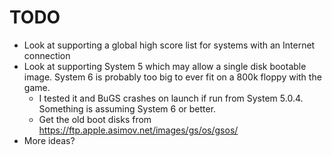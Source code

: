 TODO
=======

* Look at supporting a global high score list for systems with an Internet connection
* Look at supporting System 5 which may allow a single disk bootable image.  System 6 is probably too big to ever fit on a 800k floppy with the game.
    * I tested it and BuGS crashes on launch if run from System 5.0.4.  Something is assuming System 6 or better.
    * Get the old boot disks from https://ftp.apple.asimov.net/images/gs/os/gsos/
* More ideas?
